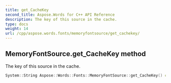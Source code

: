 ```yaml
---
title: get_CacheKey
second_title: Aspose.Words for C++ API Reference
description: The key of this source in the cache. 
type: docs
weight: 14
url: /cpp/aspose.words.fonts/memoryfontsource/get_cachekey/
---
```

## MemoryFontSource.get_CacheKey method


The key of this source in the cache.

```cpp
System::String Aspose::Words::Fonts::MemoryFontSource::get_CacheKey() const
```


